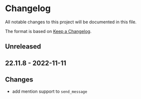 # Changelog
All notable changes to this project will be documented in this file.

The format is based on [Keep a Changelog](https://keepachangelog.com/en/1.0.0/).

## Unreleased

## 22.11.8 - 2022-11-11
## Changes
- add mention support to `send_message`
